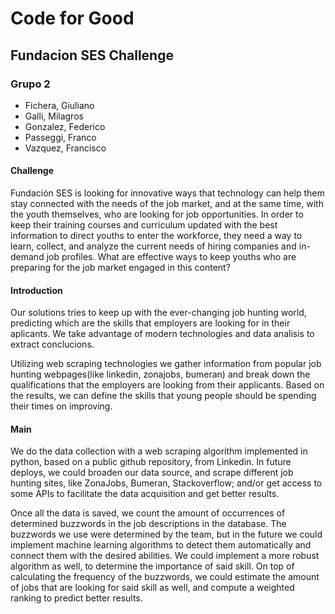 # Code for Good

## Fundacion SES Challenge

### Grupo 2

- Fichera, Giuliano
- Galli, Milagros
- Gonzalez, Federico
- Passeggi, Franco
- Vazquez, Francisco

#### Challenge

Fundación SES is looking for innovative ways that technology can help them stay connected with the needs of the job market, and at the same time, with the youth themselves, who are looking for job opportunities. In order to keep their training courses and curriculum updated with the best information to direct youths to enter the workforce, they need a way to learn, collect, and analyze the current needs of hiring companies and in-demand job profiles. What are effective ways to keep youths who are preparing for the job market engaged in this content?

#### Introduction

Our solutions tries to keep up with the ever-changing job hunting world, predicting which are the skills that employers are looking for in their aplicants. We take advantage of modern technologies and data analisis to extract conclucions.

Utilizing web scraping technologies we gather information from popular job hunting webpages(like linkedin, zonajobs, bumeran) and break down the qualifications that the employers are looking from their applicants. Based on the results, we can define the skills that young people should be spending their times on improving.

#### Main

We do the data collection with a web scraping algorithm implemented in python, based on a public github repository, from Linkedin. In future deploys, we could broaden our data source, and scrape different job hunting sites, like ZonaJobs, Bumeran, Stackoverflow; and/or get access to some APIs to facilitate the data acquisition and get better results.

Once all the data is saved, we count the amount of occurrences of determined buzzwords in the job descriptions in the database. The buzzwords we use were determined by the team, but in the future we could implement machine learning algorithms to detect them automatically and connect them with the desired abilities.
We could implement a more robust algorithm as well, to determine the importance of said skill. On top of calculating the frequency of the buzzwords, we could estimate the amount of jobs that are looking for said skill as well, and compute a weighted ranking to predict better results.
